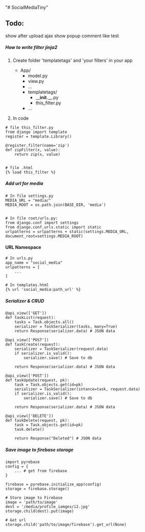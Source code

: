 "# SocialMediaTiny" 

## Todo:
show after upload ajax
show popup comment like
test

##### How to write filter jinja2
1. Create folder 'templatetags' and 'your filters' in your app 
    - App/
        - model.py
        - view.py
        - ...
        - templatetags/
            - ____init__.__.py
            - this_filter.py
        - ...

2. In code
```
# file this_filter.py
from django import template
register = template.Library()

@register.filter(name='zip')
def zipFilter(x, value):
    return zip(x, value)


# file .html
{% load this_filter %}
``` 


##### Add url for media
```
# In file settings.py
MEDIA_URL = "media/"
MEDIA_ROOT = os.path.join(BASE_DIR, 'media')


# In file root/urls.py:
from django.conf import settings
from django.conf.urls.static import static
urlpatterns = urlpatterns + static(settings.MEDIA_URL, document_root=settings.MEDIA_ROOT)
```


#### URL Namespace
```
# In urls.py
app_name = "social_media"
urlpatterns = [
    ...
]

# In templates.html
{% url 'social_media:path_url' %}
```

##### Serializer & CRUD
```
@api_view(['GET'])
def taskList(request):
    tasks = Task.objects.all()
    serializer = TaskSerializer(tasks, many=True)
    return Response(serializer.data) # JSON data

@api_view(['POST'])
def taskCreate(request):
    serializer = TaskSerializer(request.data)
    if serializer.is_valid():
        serializer.save() # Save to db
    
    return Response(serializer.data) # JSON data

@api_view(['POST'])
def taskUpdate(request, pk):
    task = Task.objects.get(id=pk)
    serializer = TaskSerializer(intance=task, request.data)
    if serializer.is_valid():
        serializer.save() # Save to db
    
    return Response(serializer.data) # JSON data

@api_view(['DELETE'])
def taskDelete(request, pk):
    task = Task.objects.get(id=pk)
    task.delete()
    
    return Response("Deleted") # JSON data
```


##### Save image to firebase storage
```
import pyrebase
config = {
    ... # get from firebase
}

firebase = pyrebase.initialize_app(config)
storage = firebase.storage()

# Store image to Firebase
image = 'path/to/image'
dest = '/media/profile_iamges/i2.jpg'
storage.child(dest).put(image) 

# Get url
storage.child('path/to/image/firebase').get_url(None)
```






